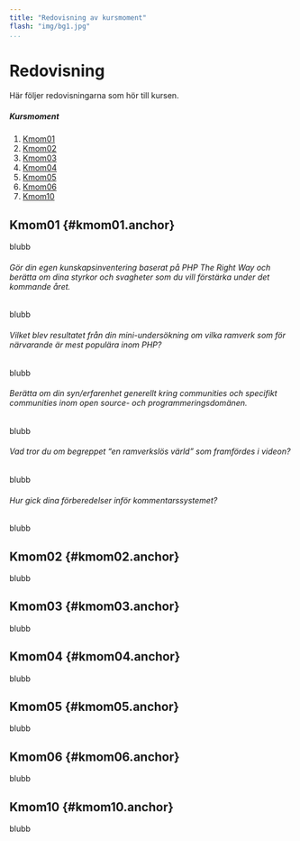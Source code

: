 ```yaml
---
title: "Redovisning av kursmoment"
flash: "img/bg1.jpg"
...
```


Redo&shy;visning
================

Här följer redovisningarna som hör till kursen.

##### Kursmoment

1. [Kmom01](#kmom01)
2. [Kmom02](#kmom02)
3. [Kmom03](#kmom03)
4. [Kmom04](#kmom04)
5. [Kmom05](#kmom05)
6. [Kmom06](#kmom06)
7. [Kmom10](#kmom10)


Kmom01  {#kmom01.anchor}
------

blubb


###### Gör din egen kunskapsinventering baserat på PHP The Right Way och berätta om dina styrkor och svagheter som du vill förstärka under det kommande året.

blubb

###### Vilket blev resultatet från din mini-undersökning om vilka ramverk som för närvarande är mest populära inom PHP?

blubb

###### Berätta om din syn/erfarenhet generellt kring communities och specifikt communities inom open source- och programmeringsdomänen.

blubb

###### Vad tror du om begreppet “en ramverkslös värld” som framfördes i videon?

blubb

###### Hur gick dina förberedelser inför kommentarssystemet?

blubb


Kmom02  {#kmom02.anchor}
------

blubb


Kmom03  {#kmom03.anchor}
------

blubb


Kmom04  {#kmom04.anchor}
------

blubb


Kmom05  {#kmom05.anchor}
------

blubb


Kmom06  {#kmom06.anchor}
------

blubb


Kmom10  {#kmom10.anchor}
------

blubb
